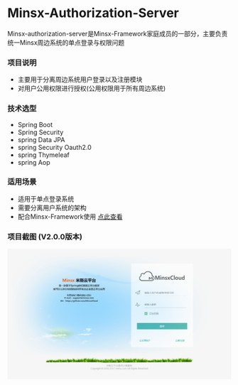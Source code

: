 # Minsx-Authorization-Server
Minsx-authorization-server是Minsx-Framework家庭成员的一部分，主要负责统一Minsx周边系统的单点登录与权限问题

### 项目说明
+ 主要用于分离周边系统用户登录以及注册模块
+ 对用户公用权限进行授权(公用权限用于所有周边系统)

### 技术选型
+ Spring Boot
+ Spring Security
+ spring Data JPA
+ spring Security Oauth2.0
+ spring Thymeleaf
+ spring Aop

### 适用场景
+ 适用于单点登录系统
+ 需要分离用户系统的架构
+ 配合Minsx-Framework使用 [点此查看](https://github.com/MinsxCloud/minsx-framework)

### 项目截图 (V2.0.0版本)
![登录](https://raw.githubusercontent.com/MinsxCloud/minsx-authorization-server/master/doc/image/login.png "登录")



